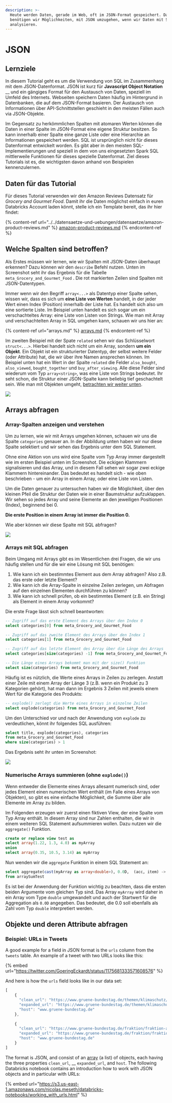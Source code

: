 ```yaml
---
description: >-
  Heute werden Daten, gerade im Web, oft im JSON-Format gespeichert. Daher
  benötigen wir Möglichkeiten, mit JSON umzugehen, wenn wir Daten mit SQL
  analysieren.
---
```


# JSON

## Lernziele

In diesem Tutorial geht es um die Verwendung von SQL im Zusammenhang mit dem JSON-Datenformat. JSON ist kurz für **Javascript Object Notation** __ und ein gängiges Format für den Austausch von Daten, speziell im Umfeld des Internets. Webseiten speichern Daten häufig im Hintergrund in Datenbanken, die auf dem JSON-Format basieren. Der Austausch von Informationen über API-Schnittstellen geschieht in den meisten Fällen auch via JSON-Objekte.

Im Gegensatz zu herkömmlichen Spalten mit atomaren Werten können die Daten in einer Spalte im JSON-Format eine eigene Struktur besitzen. So kann innerhalb einer Spalte eine ganze Liste oder eine Hierarchie an Informationen gespeichert werden. SQL ist ursprünglich nicht für dieses Datenformat entwickelt worden. Es gibt aber in den meisten SQL-Implementierungen und speziell in dem von uns eingesetzten Spark SQL mittlerweile Funktionen für dieses spezielle Datenformat. Ziel dieses Tutorials ist es, die wichtigsten davon anhand von Beispielen kennenzulernen.

## Daten für das Tutorial

Für dieses Tutorial verwenden wir den Amazon Reviews Datensatz für _Grocery and Gourmet Food_. Damit ihr die Daten möglichst einfach in euren Databricks Account laden könnt, stelle ich ein Template bereit, das ihr hier findet:

{% content-ref url="../../datensaetze-und-uebungen/datensaetze/amazon-product-reviews.md" %}
[amazon-product-reviews.md](../../datensaetze-und-uebungen/datensaetze/amazon-product-reviews.md)
{% endcontent-ref %}

## Welche Spalten sind betroffen?

Als Erstes müssen wir lernen, wie wir Spalten mit JSON-Daten überhaupt erkennen? Dazu können wir den `describe` Befehl nutzen. Unten im Screenshot seht ihr das Ergebnis für die Tabelle `meta_Grocery_and_Gourmet_Food` . Die rot markierten Zeilen sind Spalten mit JSON-Datentypen.

Immer wenn wir den Begriff `array<...>` als Datentyp einer Spalte sehen, wissen wir, dass es sich um **eine Liste von Werten** handelt, in der jeder Wert einen Index (Position) innerhalb der Liste hat. Es handelt sich also um eine sortierte Liste. Im Beispiel unten handelt es sich sogar um ein verschachteltes Array: eine Liste von Listen von Strings. Wie man mit Array und verschachtelten Array in SQL umgehen kann, schauen wir uns hier an:

{% content-ref url="arrays.md" %}
[arrays.md](arrays.md)
{% endcontent-ref %}

Im zweiten Beispiel mit der Spate `related` sehen wir das Schlüsselwort `struct<...>`. Hierbei handelt sich nicht um ein Array, sondern **um ein Objekt**. Ein Objekt ist ein strukturierter Datentyp, der selbst weitere Felder (oder Attribute) hat, die wir über ihre Namen ansprechen können. Im Beispiel unten hat ein Wert in der Spalte `related` die Felder `also_bought`, `also_viewed`, `bought_together` und `buy_after_viewing`. Alle diese Felder sind wiederum vom Typ `array<string>`, was eine Liste von Strings bedeutet. Ihr seht schon, die Struktur einer JSON-Spalte kann beliebig tief geschachtelt sein. Wie man mit Objekten umgeht, [betrachten wir weiter unten](json.md#objekte-und-deren-attribute-abfragen).

![](../../.gitbook/assets/json\_columns.png)

## Arrays abfragen

### Array-Spalten anzeigen und verstehen

Um zu lernen, wie wir mit Arrays umgehen können, schauen wir uns die Spalte `categories` genauer an. In der Abbildung unten haben wir nur diese Spalte selektiert und wir sehen das Ergebnis unter dem SQL Statement.

Ohne eine Aktion von uns wird eine Spalte vom Typ Array immer dargestellt wie im ersten Beispiel unten im Screenshot. Die eckigen Klammern signalisieren und das Array, und in diesem Fall sehen wir sogar zwei eckige Klammern hintereinander. Das bedeutet es handelt sich - wie oben beschrieben - um ein Array in einem Array, oder eine Liste von Listen.

Um die Daten genauer zu untersuchen haben wir die Möglichkeit, über den kleinen Pfeil die Struktur der Daten wie in einer Baumstruktur aufzuklappen. Wir sehen so jedes Array und seine Elemente an den jeweiligen Positionen (Index), beginnend bei 0.

**Die erste Position in einem Array ist immer die Position 0.**

Wie aber können wir diese Spalte mit SQL abfragen?

![](<../../.gitbook/assets/image (7).png>)

### Arrays mit SQL abfragen

Beim Umgang mit Arrays gibt es im Wesentlichen drei Fragen, die wir uns häufig stellen und für die wir eine Lösung mit SQL benötigen:

1. Wie kann ich ein bestimmtes Element aus dem Array abfragen? Also z.B. das erste oder letzte Element?
2. Wie kann ich die Array-Spalte in einzelne Zeilen zerlegen, um Abfragen auf den einzelnen Elementen durchführen zu können?
3. Wie kann ich schnell prüfen, ob ein bestimmtes Element (z.B. ein String) als Element in einem Array vorkommt?

Die erste Frage lässt sich schnell beantworten:

```sql
-- Zugriff auf das erste Element des Arrays über den Index 0
select categories[0] from meta_Grocery_and_Gourmet_Food

-- Zugriff auf das zweite Element des Arrays über den Index 1
select categories[1] from meta_Grocery_and_Gourmet_Food

-- Zugriff auf das letzte Element des Array über die Länge des Arrays
select categories[size(categories) -1] from meta_Grocery_and_Gourmet_Food

-- Die Länge eines Arrays bekommt man mit der size() Funktion
select size(categories) from meta_Grocery_and_Gourmet_Food
```

Häufig ist es nützlich, die Werte eines Arrays in Zeilen zu zerlegen. Anstatt einer Zeile mit einem Array der Länge 3 (z.B. wenn ein Produkt zu 3 Kategorien gehört), hat man dann im Ergebnis 3 Zeilen mit jeweils einem Wert für die Kategorie des Produkts:

```sql
-- explode() zerlegt die Werte eines Arrays in einzelne Zeilen
select explode(categories) from meta_Grocery_and_Gourmet_Food
```

Um den Unterschied vor und nach der Anwendung von `explode` zu verdeutlichen, könnt ihr folgendes SQL ausführen:

```sql
select title, explode(categories), categories 
from meta_Grocery_and_Gourmet_Food
where size(categories) > 1
```

Das Ergebnis seht ihr unten im Screenshot:

![](<../../.gitbook/assets/image (8).png>)

### Numerische Arrays summieren (ohne `explode()`)

Wenn entweder die Elemente eines Arrays allesamt numerisch sind, oder jedes Element einen numerischen Wert enthält (im Falle eines Arrays von Objekten), so gibt es eine einfache Möglichkeit, die Summe über alle Elemente im Array zu bilden.&#x20;

Im Folgenden erzeugen wir zuerst einen fiktiven View, der eine Spalte vom Typ Array enthält. In diesem Array sind nur Zahlen enthalten, die wir in einem weiteren SQL Statement aufsummieren wollen. Dazu nutzen wir die `aggregate()` Funktion.

```sql
create or replace view test as
select array(1.22, 1.3, 4.0) as myArray
union
select array(0.35, 10.5, 3.14) as myArray
```

Nun wenden wir die `aggregate` Funktion in einem SQL Statement an:

```sql
select aggregate(cast(myArray as array<double>), 0.0D,  (acc, item) -> acc + item) as `Summe des Array`
from arraySumTest
```

Es ist bei der Anwendung der Funktion wichtig zu beachten, dass die ersten beiden Argumente vom gleichen Typ sind. Das Array `myArray` wird daher in ein Array vom Type `double` umgewandelt und auch der Startwert für die Aggregation als `0.0D` angegeben. Das bedeutet, die 0.0 soll ebenfalls als Zahl vom Typ `double` interpretiert werden.

## Objekte und deren Attribute abfragen

### Beispiel: URLs in Tweets

A good example for a field in JSON format is the `urls` column from the `tweets` table. An example of a tweet with two URLs looks like this:

{% embed url="https://twitter.com/GoeringEckardt/status/1175681333571608576" %}

And here is how the `urls` field looks like in our data set:

```javascript
[
    { 
      "clean_url": "https://www.gruene-bundestag.de/themen/klimaschutz/bundesregierung-verspielt-historische-chance", 
      "expanded_url": "https://www.gruene-bundestag.de/themen/klimaschutz/bundesregierung-verspielt-historische-chance", 
      "host": "www.gruene-bundestag.de"
    }, 
    
    { 
      "clean_url": "https://www.gruene-bundestag.de/fraktion/fraktion-aktuell/handelnjetzt",
      "expanded_url": "https://www.gruene-bundestag.de/fraktion/fraktion-aktuell/handelnjetzt",
      "host": "www.gruene-bundestag.de" 
    }
]
```

The format is JSON, and consist of an [array](arrays.md) (a list) of objects, each having the three properties `clean_url`, __ `expanded_url`, and `host`. The following Databricks notebook contains an introduction how to work with JSON objects and in particular with URLs:

{% embed url="https://s3.us-east-1.amazonaws.com/nicolas.meseth/databricks-notebooks/working_with_urls.html" %}
